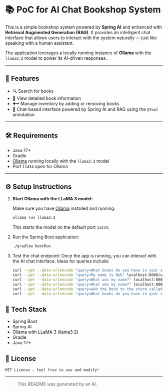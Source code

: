 # 📚 PoC for AI Chat Bookshop System

This is a simple bookshop system powered by **Spring AI** and enhanced with **Retrieval Augmented Generation (RAG)**. It provides an intelligent chat interface that allows users to interact with the system naturally — just like speaking with a human assistant.

The application leverages a locally running instance of **Ollama** with the `llama3:2` model to power its AI-driven responses.

---

## 🚀 Features

- 🔍 Search for books
- 📖 View detailed book information
- ➕➖ Manage inventory by adding or removing books
- 🤖 Chat-based interface powered by Spring AI and RAG using the `@Tool` annotation

---

## 🛠️ Requirements

- Java 17+
- Gradle
- [Ollama](https://ollama.com/) running locally with the `llama3:2` model
- Port `11434` open for Ollama

---

## ⚙️ Setup Instructions

1. **Start Ollama with the LLaMA 3 model:**

   Make sure you have [Ollama](https://ollama.com/) installed and running:

   ```bash
   ollama run llama3:2
   ```
   This starts the model on the default port `11434`.

2. Run the Spring Boot application:
    ```bash 
    ./gradlew bootRun
    ```

3. Test the chat endpoint:
   Once the app is running, you can interact with the AI chat interface. Ideas for queries include:
    ```bash
   curl --get --data-urlencode "query=What books do you have in your store?" localhost:8080/user/1/chat
   curl --get --data-urlencode "query=My name is Bob" localhost:8080/user/1/chat
   curl --get --data-urlencode "query=What was my name?" localhost:8080/user/1/chat
   curl --get --data-urlencode "query=What was my name?" localhost:8080/user/2/chat
   curl --get --data-urlencode "query=Add the book to the store called When AIs Take Over from the author John Doe" localhost:8080/user/2/chat
   curl --get --data-urlencode "query=What books do you have in your store?" localhost:8080/user/1/chat
   ```

## 🧱 Tech Stack

- Spring Boot
- Spring AI
- Ollama with LLaMA 3 (llama3:2)
- Gradle
- Java 17+

## 📎 License
```
MIT License — feel free to use and modify!
```

---

> This README was generated by an AI.


